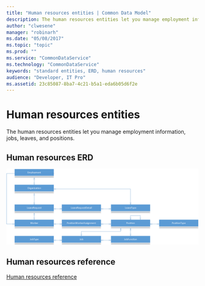 ```yaml
---
title: "Human resources entities | Common Data Model"
description: The human resources entities let you manage employment information, jobs, leaves, and positions.
author: "clwesene"
manager: "robinarh"
ms.date: "05/08/2017"
ms.topic: "topic"
ms.prod: ""
ms.service: "CommonDataService"
ms.technology: "CommonDataService"
keywords: "standard entities, ERD, human resources"
audience: "Developer, IT Pro"
ms.assetid: 23c85087-8ba7-4c21-b5a1-eda6b05d6f2e
---
```


# Human resources entities

The human resources entities let you manage employment information, jobs, leaves, and positions.

## Human resources ERD

![Human resources ERD](media/human-resources.png)

## Human resources reference

[Human resources reference](entity-tables/human-resources.md)
